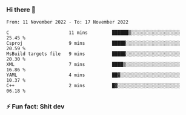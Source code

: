 ### Hi there 👋
<!--START_SECTION:waka-->

```text
From: 11 November 2022 - To: 17 November 2022

C                      11 mins         ██████▒░░░░░░░░░░░░░░░░░░   25.45 %
Csproj                 9 mins          █████░░░░░░░░░░░░░░░░░░░░   20.59 %
MsBuild targets file   9 mins          █████░░░░░░░░░░░░░░░░░░░░   20.30 %
XML                    7 mins          ████▒░░░░░░░░░░░░░░░░░░░░   16.86 %
YAML                   4 mins          ██▓░░░░░░░░░░░░░░░░░░░░░░   10.37 %
C++                    2 mins          █▓░░░░░░░░░░░░░░░░░░░░░░░   06.18 %
```

<!--END_SECTION:waka-->
<!--
**TG4LAaron/TG4LAaron** is a ✨ _special_ ✨ repository because its `README.md` (this file) appears on your GitHub profile.

Here are some ideas to get you started:

- 🔭 I’m currently working on ...
- 🌱 I’m currently learning ...
- 👯 I’m looking to collaborate on ...
- 🤔 I’m looking for help with ...
- 💬 Ask me about ...
- 📫 How to reach me: ...
- 😄 Pronouns: ...
- ⚡ Fun fact: ...
-->
### ⚡ Fun fact: Shit dev
